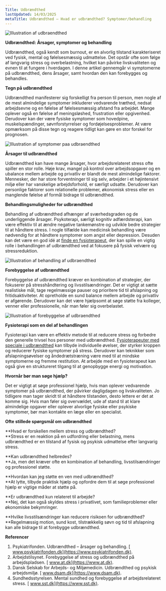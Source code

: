 ```yaml
---
Title: Udbrændthed
lastUpdated: 14/03/2025
metaTitle: Udbrændthed – Hvad er udbrændthed? Symptomer/behandling
---
```


![Illustration af udbraendthed](/images/articles/udbraendthed-intro.webp)


**Udbrændthed: Årsager, symptomer og behandling**

Udbrændthed, også kendt som burnout, er en alvorlig tilstand karakteriseret ved fysisk, mental og følelsesmæssig udmattelse. Det opstår ofte som følge af langvarig stress og overbelastning, hvilket kan påvirke livskvaliteten og evnen til at fungere i hverdagen. I denne artikel gennemgår vi symptomerne på udbrændthed, dens årsager, samt hvordan den kan forebygges og behandles.

**Tegn på udbrændthed**

Udbrændthed manifesterer sig forskelligt fra person til person, men nogle af de mest almindelige symptomer inkluderer vedvarende træthed, nedsat arbejdsevne og en følelse af følelsesmæssig afstand fra arbejdet. Mange oplever også en følelse af meningsløshed, frustration eller opgivenhed. Derudover kan der være fysiske symptomer som hovedpine, muskelspændinger, søvnforstyrrelser og fordøjelsesproblemer. At være opmærksom på disse tegn og reagere tidligt kan gøre en stor forskel for prognosen.



![Illustration af symptomer paa udbraendthed](/images/articles/udbraendthed-symptomer.png)


**Årsager til udbrændthed**

Udbrændthed kan have mange årsager, hvor arbejdsrelateret stress ofte spiller en stor rolle. Høje krav, mangel på kontrol over arbejdsopgaver og en ubalance mellem arbejde og privatliv er blandt de mest almindelige faktorer. Mennesker, der har store forventninger til sig selv, arbejder i et højintensivt miljø eller har vanskelige arbejdsforhold, er særligt udsatte. Derudover kan personlige faktorer som relationelle problemer, økonomisk stress eller en manglende følelse af formål bidrage til udbrændthed.

**Behandlingsmuligheder for udbrændthed**

Behandling af udbrændthed afhænger af sværhedsgraden og de underliggende årsager. Psykoterapi, særligt kognitiv adfærdsterapi, kan være effektiv til at ændre negative tankemønstre og udvikle bedre strategier til at håndtere stress. I nogle tilfælde kan medicinsk behandling være nødvendig for at håndtere symptomer som angst eller depression. Desuden kan det være en god idé at [finde en fysioterapeut](https://www.fysfinder.dk/), der kan spille en vigtig rolle i behandlingen af udbrændthed ved at fokusere på fysisk velvære og stressreduktion. 

![Illustration af behandling af udbraendthed](/images/articles/udbraendthed-behandling.webp)

**Forebyggelse af udbrændthed**

Forebyggelse af udbrændthed kræver en kombination af strategier, der fokuserer på stresshåndtering og livsstilsændringer. Det er vigtigt at sætte realistiske mål, tage regelmæssige pauser og prioritere tid til afslapning og fritidsaktiviteter. At opretholde en sund balance mellem arbejde og privatliv er afgørende. Derudover kan det være hjælpsomt at søge støtte fra kolleger, venner eller professionelle, når man føler sig overbelastet.


![Illustration af forebyggelse af udbraendthed](/images/articles/udbraendthed-forebyggelse.png)


**Fysioterapi som en del af behandlingen**

Fysioterapi kan være en effektiv metode til at reducere stress og forbedre den generelle trivsel hos personer med udbrændthed. [Fysioterapeuter med speciale i udbrændthed](https://www.fysfinder.dk/find/fysioterapeut/danmark/udbraendthed) kan tilbyde individuelle øvelser, der styrker kroppen og reducerer fysiske symptomer på stress. Derudover kan teknikker som afslapningsøvelser og åndedrætstræning være med til at mindske symptomerne og fremme restitution. At arbejde med en fysioterapeut kan også give en struktureret tilgang til at genopbygge energi og motivation.

**Hvornår bør man søge hjælp?**

Det er vigtigt at søge professionel hjælp, hvis man oplever vedvarende symptomer på udbrændthed, der påvirker dagligdagen og livskvaliteten. Jo tidligere man tager skridt til at håndtere tilstanden, desto lettere er det at komme sig. Hvis man føler sig overvældet, ude af stand til at klare almindelige opgaver eller oplever alvorlige fysiske eller psykiske symptomer, bør man kontakte en læge eller en specialist.

**Ofte stillede spørgsmål om udbrændthed**

**Hvad er forskellen mellem stress og udbrændthed? \
**Stress er en reaktion på en udfordring eller belastning, mens udbrændthed er en tilstand af fysisk og psykisk udmattelse efter langvarig stress.

**Kan udbrændthed helbredes? \
**Ja, men det kræver ofte en kombination af behandling, livsstilsændringer og professionel støtte.

**Hvordan kan jeg støtte en ven med udbrændthed? \
**At lytte, tilbyde praktisk hjælp og opfordre dem til at søge professionel hjælp er vigtige måder at støtte på.

**Er udbrændthed kun relateret til arbejde? \
**Nej, det kan også skyldes stress i privatlivet, som familieproblemer eller økonomiske bekymringer.

**Hvilke livsstilsændringer kan reducere risikoen for udbrændthed? \
**Regelmæssig motion, sund kost, tilstrækkelig søvn og tid til afslapning kan alle bidrage til at forebygge udbrændthed.

**Referencer**

1. Psykiatrifonden. Udbrændthed – årsager og behandling.
[ www.psykiatrifonden.dk](https://www.psykiatrifonden.dk).
2. Arbejdstilsynet. Forebyggelse af stress og udbrændthed på arbejdspladsen.
[ www.at.dk](https://www.at.dk).
3. Dansk Selskab for Arbejds- og Miljømedicin. Udbrændthed og psykisk arbejdsmiljø.
[ www.dsam.dk](https://www.dsam.dk).
4. Sundhedsstyrelsen. Mental sundhed og forebyggelse af arbejdsrelateret stress.
[ www.sst.dk](https://www.sst.dk).
